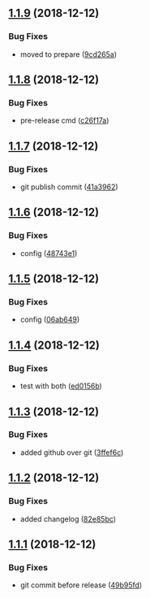 ## [1.1.9](https://github.com/vfoti/release-example/compare/v1.1.8...v1.1.9) (2018-12-12)


### Bug Fixes

* moved to prepare ([9cd265a](https://github.com/vfoti/release-example/commit/9cd265a))

## [1.1.8](https://github.com/vfoti/release-example/compare/v1.1.7...v1.1.8) (2018-12-12)


### Bug Fixes

* pre-release cmd ([c26f17a](https://github.com/vfoti/release-example/commit/c26f17a))

## [1.1.7](https://github.com/vfoti/release-example/compare/v1.1.6...v1.1.7) (2018-12-12)


### Bug Fixes

* git publish commit ([41a3962](https://github.com/vfoti/release-example/commit/41a3962))

## [1.1.6](https://github.com/vfoti/release-example/compare/v1.1.5...v1.1.6) (2018-12-12)


### Bug Fixes

* config ([48743e1](https://github.com/vfoti/release-example/commit/48743e1))

## [1.1.5](https://github.com/vfoti/release-example/compare/v1.1.4...v1.1.5) (2018-12-12)


### Bug Fixes

* config ([06ab649](https://github.com/vfoti/release-example/commit/06ab649))

## [1.1.4](https://github.com/vfoti/release-example/compare/v1.1.3...v1.1.4) (2018-12-12)


### Bug Fixes

* test with both ([ed0156b](https://github.com/vfoti/release-example/commit/ed0156b))

## [1.1.3](https://github.com/vfoti/release-example/compare/v1.1.2...v1.1.3) (2018-12-12)


### Bug Fixes

* added github over git ([3ffef6c](https://github.com/vfoti/release-example/commit/3ffef6c))

## [1.1.2](https://github.com/vfoti/release-example/compare/v1.1.1...v1.1.2) (2018-12-12)


### Bug Fixes

* added changelog ([82e85bc](https://github.com/vfoti/release-example/commit/82e85bc))

## [1.1.1](https://github.com/vfoti/release-example/compare/v1.1.0...v1.1.1) (2018-12-12)


### Bug Fixes

* git commit before release ([49b95fd](https://github.com/vfoti/release-example/commit/49b95fd))

